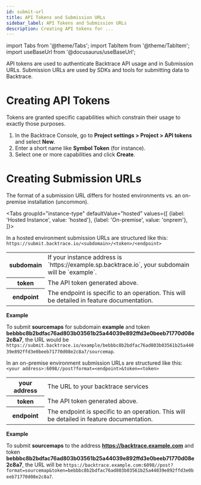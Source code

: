```yaml
---
id: submit-url
title: API Tokens and Submission URLs
sidebar_label: API Tokens and Submission URLs
description: Creating API tokens for ...
---
```


import Tabs from '@theme/Tabs';
import TabItem from '@theme/TabItem';
import useBaseUrl from '@docusaurus/useBaseUrl';

API tokens are used to authenticate Backtrace API usage and in Submission URLs.
Submission URLs are used by SDKs and tools for submitting data to Backtrace.

# Creating API Tokens
Tokens are granted specific capabilities which constrain their usage to exactly those purposes.

1. In the Backtrace Console, go to **Project settings > Project > API tokens** and select **New**.
1. Enter a short name like **Symbol Token** (for instance).
1. Select one or more capabilities and click **Create**.

# Creating Submission URLs

The format of a submission URL differs for hosted environments vs. an on-premise installation (uncommon).

<Tabs
groupId="instance-type"
defaultValue="hosted"
values={[
{label: 'Hosted Instance', value: 'hosted'},
{label: 'On-premise', value: 'onprem'},
]}>

<TabItem value="hosted">

In a hosted environment submission URLs are structured like this:
`https://submit.backtrace.io/<subdomain>/<token>/<endpoint>`

<table>
<tr><th>subdomain</th><td>If your instance address is `https://example.sp.backtrace.io`, your subdomain will be `example`.</td></tr>
<tr><th>token</th><td>The API token generated above.</td></tr>
<tr><th>endpoint</th><td>The endpoint is specific to an operation. This will be detailed in feature documentation.</td></tr>
</table>

**Example**

To submit **sourcemaps** for subdomain **example** and token **bebbbc8b2bdfac76ad803b03561b25a44039e892ffd3e0beeb71770d08e2c8a7**, the URL would be `https://submit.backtrace.io/example/bebbbc8b2bdfac76ad803b03561b25a44039e892ffd3e0beeb71770d08e2c8a7/sourcemap`.

</TabItem>

<TabItem value="onprem">

In an on-premise environment submission URLs are structured like this:
`<your address>:6098//post?format=<endpoint>&token=<token>`

<table>
<tr><th>your address</th><td>The URL to your backtrace services</td></tr>
<tr><th>token</th><td>The API token generated above.</td></tr>
<tr><th>endpoint</th><td>The endpoint is specific to an operation. This will be detailed in feature documentation.</td></tr>
</table>

**Example**

To submit **sourcemaps** to the address **https://backtrace.example.com** and token **bebbbc8b2bdfac76ad803b03561b25a44039e892ffd3e0beeb71770d08e2c8a7**, the URL will be `https://backtrace.example.com:6098//post?format=sourcemap&token=bebbbc8b2bdfac76ad803b03561b25a44039e892ffd3e0beeb71770d08e2c8a7`.

</TabItem>
</Tabs>